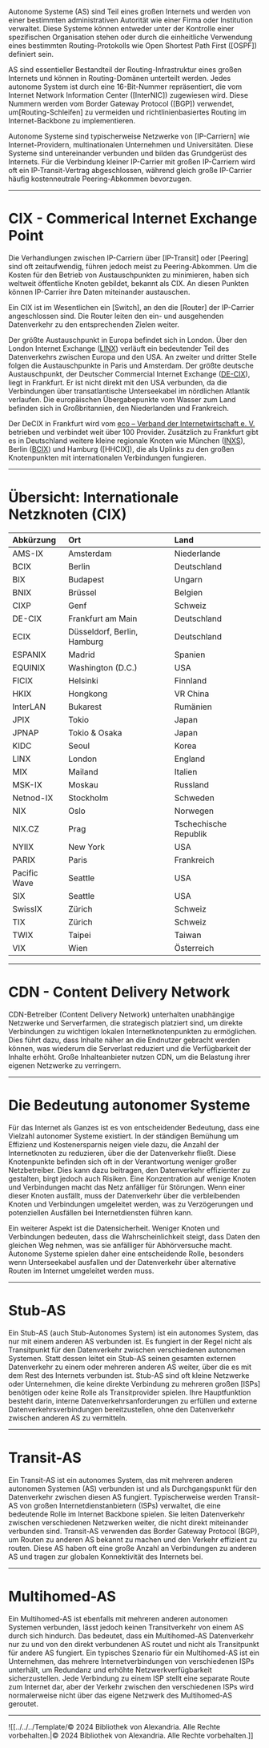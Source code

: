 Autonome Systeme (AS) sind Teil eines großen Internets und werden von einer bestimmten administrativen Autorität wie einer Firma oder Institution verwaltet. Diese Systeme können entweder unter der Kontrolle einer spezifischen Organisation stehen oder durch die einheitliche Verwendung eines bestimmten Routing-Protokolls wie Open Shortest Path First ([OSPF]) definiert sein.

AS sind essentieller Bestandteil der Routing-Infrastruktur eines großen Internets und können in Routing-Domänen unterteilt werden. Jedes autonome System ist durch eine 16-Bit-Nummer repräsentiert, die vom Internet Network Information Center ([InterNIC]) zugewiesen wird. Diese Nummern werden vom Border Gateway Protocol ([BGP]) verwendet, um[Routing-Schleifen] zu vermeiden und richtlinienbasiertes Routing im Internet-Backbone zu implementieren.

Autonome Systeme sind typischerweise Netzwerke von [IP-Carriern] wie Internet-Providern, multinationalen Unternehmen und Universitäten. Diese Systeme sind untereinander verbunden und bilden das Grundgerüst des Internets. Für die Verbindung kleiner IP-Carrier mit großen IP-Carriern wird oft ein IP-Transit-Vertrag abgeschlossen, während gleich große IP-Carrier häufig kostenneutrale Peering-Abkommen bevorzugen.

---

# CIX - Commerical Internet Exchange Point
Die Verhandlungen zwischen IP-Carriern über [IP-Transit] oder [Peering] sind oft zeitaufwendig, führen jedoch meist zu Peering-Abkommen. Um die Kosten für den Betrieb von Austauschpunkten zu minimieren, haben sich weltweit öffentliche Knoten gebildet, bekannt als CIX. An diesen Punkten können IP-Carrier ihre Daten miteinander austauschen.

Ein CIX ist im Wesentlichen ein [Switch], an den die [Router] der IP-Carrier angeschlossen sind. Die Router leiten den ein- und ausgehenden Datenverkehr zu den entsprechenden Zielen weiter.

Der größte Austauschpunkt in Europa befindet sich in London. Über den London Internet Exchange ([LINX](https://www.linx.net/)) verläuft ein bedeutender Teil des Datenverkehrs zwischen Europa und den USA. An zweiter und dritter Stelle folgen die Austauschpunkte in Paris und Amsterdam. Der größte deutsche Austauschpunkt, der Deutscher Commercial Internet Exchange ([DE-CIX](https://www.de-cix.net/)), liegt in Frankfurt. Er ist nicht direkt mit den USA verbunden, da die Verbindungen über transatlantische Unterseekabel im nördlichen Atlantik verlaufen. Die europäischen Übergabepunkte vom Wasser zum Land befinden sich in Großbritannien, den Niederlanden und Frankreich.

Der DeCIX in Frankfurt wird vom [eco – Verband der Internetwirtschaft e. V.](https://www.eco.de/) betrieben und verbindet weit über 100 Provider. Zusätzlich zu Frankfurt gibt es in Deutschland weitere kleine regionale Knoten wie München ([INXS](https://de.wikipedia.org/wiki/INXS_(Internetknoten))), Berlin ([BCIX](https://www.bcix.de/en)) und Hamburg ([HHCIX]), die als Uplinks zu den großen Knotenpunkten mit internationalen Verbindungen fungieren.

---

# Übersicht: Internationale Netzknoten (CIX)
|Abkürzung|Ort|Land|
|:--|:--|:--|
|AMS-IX|Amsterdam|Niederlande|
|BCIX|Berlin|Deutschland|
|BIX|Budapest|Ungarn|
|BNIX|Brüssel|Belgien|
|CIXP|Genf|Schweiz|
|DE-CIX|Frankfurt am Main|Deutschland|
|ECIX|Düsseldorf, Berlin, Hamburg|Deutschland|
|ESPANIX|Madrid|Spanien|
|EQUINIX|Washington (D.C.)|USA|
|FICIX|Helsinki|Finnland|
|HKIX|Hongkong|VR China|
|InterLAN|Bukarest|Rumänien|
|JPIX|Tokio|Japan|
|JPNAP|Tokio & Osaka|Japan|
|KIDC|Seoul|Korea|
|LINX|London|England|
|MIX|Mailand|Italien|
|MSK-IX|Moskau|Russland|
|Netnod-IX|Stockholm|Schweden|
|NIX|Oslo|Norwegen|
|NIX.CZ|Prag|Tschechische Republik|
|NYIIX|New York|USA|
|PARIX|Paris|Frankreich|
|Pacific Wave|Seattle|USA|
|SIX|Seattle|USA|
|SwissIX|Zürich|Schweiz|
|TIX|Zürich|Schweiz|
|TWIX|Taipei|Taiwan|
|VIX|Wien|Österreich|

---

# CDN - Content Delivery Network
CDN-Betreiber (Content Delivery Network) unterhalten unabhängige Netzwerke und Serverfarmen, die strategisch platziert sind, um direkte Verbindungen zu wichtigen lokalen Internetknotenpunkten zu ermöglichen. Dies führt dazu, dass Inhalte näher an die Endnutzer gebracht werden können, was wiederum die Serverlast reduziert und die Verfügbarkeit der Inhalte erhöht. Große Inhalteanbieter nutzen CDN, um die Belastung ihrer eigenen Netzwerke zu verringern.

---

# Die Bedeutung autonomer Systeme
Für das Internet als Ganzes ist es von entscheidender Bedeutung, dass eine Vielzahl autonomer Systeme existiert. In der ständigen Bemühung um Effizienz und Kostenersparnis neigen viele dazu, die Anzahl der Internetknoten zu reduzieren, über die der Datenverkehr fließt. Diese Knotenpunkte befinden sich oft in der Verantwortung weniger großer Netzbetreiber. Dies kann dazu beitragen, den Datenverkehr effizienter zu gestalten, birgt jedoch auch Risiken. Eine Konzentration auf wenige Knoten und Verbindungen macht das Netz anfälliger für Störungen. Wenn einer dieser Knoten ausfällt, muss der Datenverkehr über die verbleibenden Knoten und Verbindungen umgeleitet werden, was zu Verzögerungen und potenziellen Ausfällen bei Internetdiensten führen kann.

Ein weiterer Aspekt ist die Datensicherheit. Weniger Knoten und Verbindungen bedeuten, dass die Wahrscheinlichkeit steigt, dass Daten den gleichen Weg nehmen, was sie anfälliger für Abhörversuche macht. Autonome Systeme spielen daher eine entscheidende Rolle, besonders wenn Unterseekabel ausfallen und der Datenverkehr über alternative Routen im Internet umgeleitet werden muss.

---

# Stub-AS
Ein Stub-AS (auch Stub-Autonomes System) ist ein autonomes System, das nur mit einem anderen AS verbunden ist. Es fungiert in der Regel nicht als Transitpunkt für den Datenverkehr zwischen verschiedenen autonomen Systemen. Statt dessen leitet ein Stub-AS seinen gesamten externen Datenverkehr zu einem oder mehreren anderen AS weiter, über die es mit dem Rest des Internets verbunden ist. Stub-AS sind oft kleine Netzwerke oder Unternehmen, die keine direkte Verbindung zu mehreren großen [ISPs] benötigen oder keine Rolle als Transitprovider spielen. Ihre Hauptfunktion besteht darin, interne Datenverkehrsanforderungen zu erfüllen und externe Datenverkehrsverbindungen bereitzustellen, ohne den Datenverkehr zwischen anderen AS zu vermitteln.

---

# Transit-AS
Ein Transit-AS ist ein autonomes System, das mit mehreren anderen autonomen Systemen (AS) verbunden ist und als Durchgangspunkt für den Datenverkehr zwischen diesen AS fungiert. Typischerweise werden Transit-AS von großen Internetdienstanbietern (ISPs) verwaltet, die eine bedeutende Rolle im Internet Backbone spielen. Sie leiten Datenverkehr zwischen verschiedenen Netzwerken weiter, die nicht direkt miteinander verbunden sind. Transit-AS verwenden das Border Gateway Protocol (BGP), um Routen zu anderen AS bekannt zu machen und den Verkehr effizient zu routen. Diese AS haben oft eine große Anzahl an Verbindungen zu anderen AS und tragen zur globalen Konnektivität des Internets bei.

---

# Multihomed-AS
Ein Multihomed-AS ist ebenfalls mit mehreren anderen autonomen Systemen verbunden, lässt jedoch keinen Transitverkehr von einem AS durch sich hindurch. Das bedeutet, dass ein Multihomed-AS Datenverkehr nur zu und von den direkt verbundenen AS routet und nicht als Transitpunkt für andere AS fungiert. Ein typisches Szenario für ein Multihomed-AS ist ein Unternehmen, das mehrere Internetverbindungen von verschiedenen ISPs unterhält, um Redundanz und erhöhte Netzwerkverfügbarkeit sicherzustellen. Jede Verbindung zu einem ISP stellt eine separate Route zum Internet dar, aber der Verkehr zwischen den verschiedenen ISPs wird normalerweise nicht über das eigene Netzwerk des Multihomed-AS geroutet.

---

![[../../../Template/© 2024 Bibliothek von Alexandria. Alle Rechte vorbehalten.|© 2024 Bibliothek von Alexandria. Alle Rechte vorbehalten.]]